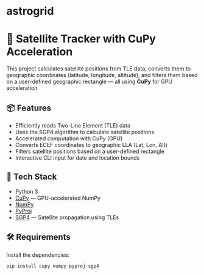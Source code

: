 # astrogrid

# 🚀 Satellite Tracker with CuPy Acceleration

This project calculates satellite positions from TLE data, converts them to geographic coordinates (latitude, longitude, altitude), and filters them based on a user-defined geographic rectangle — all using **CuPy** for GPU acceleration.

## 📦 Features

- Efficiently reads Two-Line Element (TLE) data
- Uses the SGP4 algorithm to calculate satellite positions
- Accelerated computation with CuPy (GPU)
- Converts ECEF coordinates to geographic LLA (Lat, Lon, Alt)
- Filters satellite positions based on a user-defined rectangle
- Interactive CLI input for date and location bounds

## 🧠 Tech Stack

- Python 3
- [CuPy](https://cupy.dev/) — GPU-accelerated NumPy
- [NumPy](https://numpy.org/)
- [PyProj](https://pyproj4.github.io/pyproj/)
- [SGP4](https://pypi.org/project/sgp4/) — Satellite propagation using TLEs

## 🛠️ Requirements

Install the dependencies:

```bash
pip install cupy numpy pyproj sgp4
